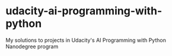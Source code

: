 # udacity-ai-programming-with-python
My solutions to projects in Udacity's AI Programming with Python Nanodegree program
